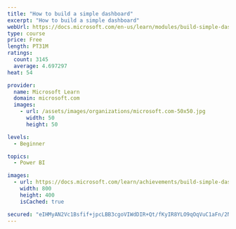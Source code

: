 ```yaml
---
title: "How to build a simple dashboard"
excerpt: "How to build a simple dashboard"
webUrl: https://docs.microsoft.com/en-us/learn/modules/build-simple-dashboard/
type: course
price: Free
length: PT31M
ratings:
  count: 3145
  average: 4.697297
heat: 54

provider:
  name: Microsoft Learn
  domain: microsoft.com
  images:
    - url: /assets/images/organizations/microsoft.com-50x50.jpg
      width: 50
      height: 50

levels:
  - Beginner

topics:
  - Power BI

images:
  - url: https://docs.microsoft.com/learn/achievements/build-simple-dashboard-social.png
    width: 800
    height: 400
    isCached: true

secured: "eIHMyAN2Vc1Bsfif+jpcLBB3cgoVIWdDIR+Qt/fKyIR8YLO9qOqVuC1aFn/2NzygJTBqxsWr2Jdz7s+f38n0/98TYwUG2R7EO7dSaytcJxcyI/4ynO36UkZSiljAk2G70tjE8VovcquUDu0fPEQSxzR2eijrMl9FGyD15w4c7lK/ZRjQWeV6DWsWl0kZ6xtjmFDNhMFQF/YGDJl7cGxLtT8e1ux+BM2ccz+J1RzH2RGKouC3OXUh3NExI3fmUyepEl/fApKQDRR0o+IUnFuHVyAtBWnOq7CjDzWvQgOflXFGjf9HCp4BxeVL86/yrc7Cyaly1zz0LBO2VKYUQtHYGaf2pxFOSBT37STqMRGvb1qmP7HmYM7625JxtOW8dQV/2vwauaYRAL44XB2GiW+iuuV4Aq6+ISjlHajl4b20LhE=;TkYbU16EEWdmx4d5h4/Rvg=="
---
```



